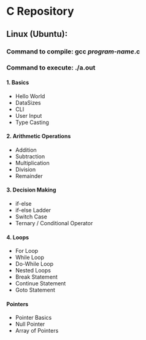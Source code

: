 # C Repository

## Linux (Ubuntu):
### Command to compile: gcc _program-name_.c
### Command to execute: ./a.out


#### 1. Basics

- Hello World
- DataSizes
- CLI
- User Input
- Type Casting

#### 2. Arithmetic Operations

- Addition
- Subtraction
- Multiplication
- Division
- Remainder

#### 3. Decision Making

- if-else
- if-else Ladder
- Switch Case
- Ternary / Conditional Operator

#### 4. Loops

- For Loop
- While Loop
- Do-While Loop
- Nested Loops
- Break Statement
- Continue Statement
- Goto Statement

#### Pointers

- Pointer Basics
- Null Pointer
- Array of Pointers